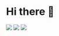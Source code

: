 # Hi there 👋

[![](https://img.shields.io/badge/个人主页-@beixinti-2196f3.svg?style=for-the-badge)]([https://beixin.notion.site/](https://beixin.notion.site/beixinti-from-Github-20e0ce499b594d49bbfe2de81663463a))
[![](https://img.shields.io/badge/捐赠-微信／支付宝-795548.svg?style=for-the-badge)]([https://beixin.notion.site/919622e1463f4ef58aecc4c9711eba30](https://beixin.notion.site/4893cdcdf5154c238b605d868e66d46e))
[![](https://img.shields.io/badge/联络-QQ／微信／邮件-009688.svg?style=for-the-badge)](https://beixin.notion.site/c9f2d04894b747fdb37b00bec87dc453)
